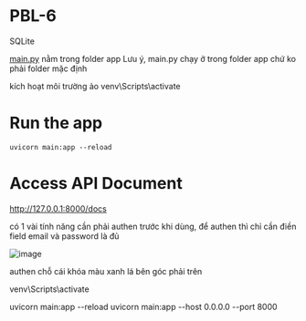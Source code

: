 # PBL-6

SQLite

[main.py](http://main.py/) nằm trong folder app
Lưu ý, main.py chạy ở trong folder app chứ ko phải folder mặc định

kích hoạt môi trường ảo venv\Scripts\activate

# Run the app

```
uvicorn main:app --reload

```

# Access API Document

http://127.0.0.1:8000/docs

có 1 vài tính năng cần phải authen trước khi dùng, để authen thì chỉ cần điền field email và password là đủ 

![image](https://github.com/user-attachments/assets/4f73b4c4-6adb-4910-b120-405c556bb385)

authen chỗ cái khóa màu xanh lá bên góc phải trên 


venv\Scripts\activate    

uvicorn main:app --reload
uvicorn main:app --host 0.0.0.0 --port 8000
